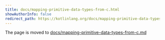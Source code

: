 ```yaml
---
title: docs/mapping-primitive-data-types-from-c.html
showAuthorInfo: false
redirect_path: https://kotlinlang.org/docs/mapping-primitive-data-types-from-c.html
---
```


The page is moved to [docs/mapping-primitive-data-types-from-c.md](docs/mapping-primitive-data-types-from-c.md)
